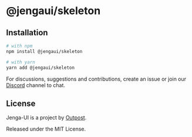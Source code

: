 # @jengaui/skeleton

## Installation

```sh
# with npm
npm install @jengaui/skeleton

# with yarn
yarn add @jengaui/skeleton
```

For discussions, suggestions and contributions, create an issue or join our [Discord](https://discord.gg/sHnHPnAPZj) channel to chat.

## License

Jenga-UI is a project by [Outpost](https://outpost.run).

Released under the MIT License.
